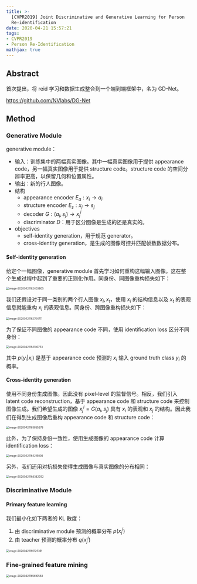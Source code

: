 ```yaml
---
title: >-
  [CVPR2019] Joint Discriminative and Generative Learning for Person
  Re-identification
date: 2020-04-21 15:57:21
tags:
- CVPR2019
- Person Re-Identification
mathjax: true
---
```


## Abstract

首次提出，将 reid 学习和数据生成整合到一个端到端框架中，名为 GD-Net。

https://github.com/NVlabs/DG-Net

## Method

### Generative Module

generative module：

- 输入：训练集中的两幅真实图像。其中一幅真实图像用于提供 appearance code，另一幅真实图像用于提供 structure code。structure code 的空间分辨率更高，以保留几何和位置属性。
- 输出：新的行人图像。
- 结构
  - appearance encoder $E_a:x_i \rightarrow a_i$
  - structure encoder $E_s:x_j \rightarrow s_j$
  - decoder $G: (a_i,s_j)\rightarrow x_j^i$
  - discriminator $D$：用于区分图像是生成的还是真实的。
- objectives
  - self-identity generation，用于规范 generator。
  - cross-identity generation，是生成的图像可控并匹配帧数数据分布。

#### Self-identity generation

给定个一幅图像，generative module 首先学习如何重构这幅输入图像。这在整个生成过程中起到了重要的正则化作用。同身份、同图像重构损失如下：

<img src="https://i.loli.net/2020/04/21/2GyKsJvF8EXZm3w.png" alt="image-20200421162403905" style="zoom:50%;" />

我们还假设对于同一类别的两个行人图像 $x_i,x_t$，使用 $x_i$ 的结构信息以及 $x_t$ 的表观信息就能重构 $x_i$ 的表观信息。同身份、跨图像重构损失如下：

<img src="https://i.loli.net/2020/04/21/D9BnNU4V7iqwvXz.png" alt="image-20200421162704711" style="zoom:50%;" />

为了保证不同图像的 appearance code 不同，使用 identification loss 区分不同身份：

<img src="https://i.loli.net/2020/04/21/g5yzAWNhDrcbJQs.png" alt="image-20200421163100753" style="zoom:50%;" />

其中 $p(y_i|x_i)$ 是基于 appearance code 预测的 $x_i$ 输入 ground truth class $y_i$ 的概率。

#### Cross-identity generation

使用不同身份生成图像。因此没有 pixel-level 的监督信号。相反，我们引入 latent code reconstruction，基于 appearance code 和 structure code 来控制图像生成。我们希望生成的图像 $x^i_j=G(a_i,s_j)$ 具有 $x_i$ 的表观和 $x_j$ 的结构。因此我们在得到生成图像后重构 appearance code 和 structure code：

<img src="https://i.loli.net/2020/04/21/QiHmtA2DjERqfPT.png" alt="image-20200421163855378" style="zoom:50%;" />

此外，为了保持身份一致性，使用生成图像的 appearance code 计算 identification loss：

<img src="https://i.loli.net/2020/04/21/Kl4vXuZLVkbpm7c.png" alt="image-20200421164219836" style="zoom:50%;" />

另外，我们还用对抗损失使得生成图像与真实图像的分布相同：

<img src="https://i.loli.net/2020/04/21/Wx1mhf4gBctA5Ly.png" alt="image-20200421164342052" style="zoom:50%;" />

###  Discriminative Module

#### Primary feature learning

我们最小化如下两者的 KL 散度：

1. 由 discriminative module 预测的概率分布 $p(x^i_j)$
2. 由 teacher 预测的概率分布 $q(x^i_j)$

<img src="https://i.loli.net/2020/04/21/LKe1QjYX3HcyTaV.png" alt="image-20200421165125391" style="zoom:50%;" />

### Fine-grained feature mining

<img src="https://i.loli.net/2020/04/21/PmBgW2JFAvQux9K.png" alt="image-20200421165610583" style="zoom:50%;" />